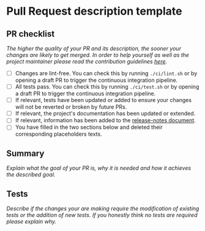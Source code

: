 # Pull Request description template

## PR checklist

_The higher the quality of your PR and its description, the sooner your changes are likely to get
merged. In order to help yourself as well as the project maintainer please read the contribution
guidelines [here](CONTRIBUTING.md)._

- [ ] Changes are lint-free. You can check this by running `./ci/lint.sh` or by opening a draft PR
      to trigger the continuous integration pipeline.
- [ ] All tests pass. You can check this by running `./ci/test.sh` or by opening a draft PR to
      trigger the continuous integration pipeline.
- [ ] If relevant, tests have been updated or added to ensure your changes will not be reverted or
      broken by future PRs.
- [ ] If relevant, the project's documentation has been updated or extended.
- [ ] If relevant, information has been added to the [release-notes document](../RELEASE_NOTES.md).
- [ ] You have filled in the two sections below and deleted their corresponding placeholders texts.

## Summary

_Explain what the goal of your PR is, why it is needed and how it achieves the described goal._

## Tests

_Describe if the changes your are making require the modification of existing tests or the addition
of new tests. If you honestly think no tests are required please explain why._
